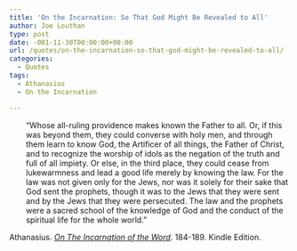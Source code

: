 ```yaml
---
title: 'On the Incarnation: So That God Might Be Revealed to All'
author: Joe Louthan
type: post
date: -001-11-30T00:00:00+00:00
url: /quotes/on-the-incarnation-so-that-god-might-be-revealed-to-all/
categories:
  - Quotes
tags:
  - Athanasius
  - On the Incarnation

---
```

<p style="padding-left: 30px;">
  &#8220;Whose all-ruling providence makes known the Father to all. Or, if this was beyond them, they could converse with holy men, and through them learn to know God, the Artificer of all things, the Father of Christ, and to recognize the worship of idols as the negation of the truth and full of all impiety. Or else, in the third place, they could cease from lukewarmness and lead a good life merely by knowing the law. For the law was not given only for the Jews, nor was it solely for their sake that God sent the prophets, though it was to the Jews that they were sent and by the Jews that they were persecuted. The law and the prophets were a sacred school of the knowledge of God and the conduct of the spiritual life for the whole world.&#8221;
</p>

Athanasius. <a href="https://www.amazon.com/dp/B003CYLD5C/ref=as_li_ss_til?tag=iamlipr-20&camp=0&creative=0&linkCode=as4&creativeASIN=B003CYLD5C&adid=1S8V1F2MD1Y96Z9KJAFC&" target="_blank"><em>On The Incarnation of the Word</em></a>. 184-189. Kindle Edition.